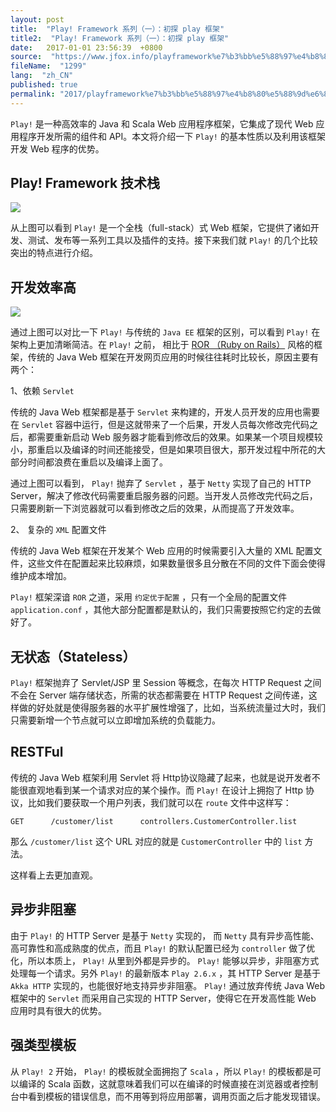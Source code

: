 ```yaml
---
layout: post
title:  "Play! Framework 系列（一）：初探 play 框架"
title2:  "Play! Framework 系列（一）：初探 play 框架"
date:   2017-01-01 23:56:39  +0800
source:  "https://www.jfox.info/playframework%e7%b3%bb%e5%88%97%e4%b8%80%e5%88%9d%e6%8e%a2play%e6%a1%86%e6%9e%b6.html"
fileName:  "1299"
lang:  "zh_CN"
published: true
permalink: "2017/playframework%e7%b3%bb%e5%88%97%e4%b8%80%e5%88%9d%e6%8e%a2play%e6%a1%86%e6%9e%b6.html"
---
```


`Play!` 是一种高效率的 Java 和 Scala Web 应用程序框架，它集成了现代 Web 应用程序开发所需的组件和 API。本文将介绍一下 `Play!` 的基本性质以及利用该框架开发 Web 程序的优势。 

## Play! Framework 技术栈

![](a05a57c.png)

 从上图可以看到 `Play!` 是一个全栈（full-stack）式 Web 框架，它提供了诸如开发、测试、发布等一系列工具以及插件的支持。接下来我们就 `Play!` 的几个比较突出的特点进行介绍。 

## 开发效率高

![](d37a234.png)

 通过上图可以对比一下 `Play!` 与传统的 `Java EE` 框架的区别，可以看到 `Play!` 在架构上更加清晰简洁。在 `Play!` 之前， 相比于 [ROR （Ruby on Rails）](https://www.jfox.info/go.php?url=https://en.wikipedia.org/wiki/Ruby_on_Rails) 风格的框架，传统的 Java Web 框架在开发网页应用的时候往往耗时比较长，原因主要有两个： 

 1、依赖 `Servlet`

 传统的 Java Web 框架都是基于 `Servlet` 来构建的，开发人员开发的应用也需要在 `Servlet` 容器中运行，但是这就带来了一个后果，开发人员每次修改完代码之后，都需要重新启动 Web 服务器才能看到修改后的效果。如果某一个项目规模较小，那重启以及编译的时间还能接受，但是如果项目很大，那开发过程中所花的大部分时间都浪费在重启以及编译上面了。 

 通过上图可以看到， `Play!` 抛弃了 `Servlet` ，基于 `Netty` 实现了自己的 HTTP Server，解决了修改代码需要重启服务器的问题。当开发人员修改完代码之后，只需要刷新一下浏览器就可以看到修改之后的效果，从而提高了开发效率。 

 2、 复杂的 `XML` 配置文件 

传统的 Java Web 框架在开发某个 Web 应用的时候需要引入大量的 XML 配置文件，这些文件在配置起来比较麻烦，如果数量很多且分散在不同的文件下面会使得维护成本增加。

`Play!` 框架深谙 `ROR` 之道，采用 `约定优于配置` ，只有一个全局的配置文件 `application.conf` ，其他大部分配置都是默认的，我们只需要按照它约定的去做好了。 

## 无状态（Stateless）

`Play!` 框架抛弃了 Servlet/JSP 里 Session 等概念，在每次 HTTP Request 之间不会在 Server 端存储状态，所需的状态都需要在 HTTP Request 之间传递，这样做的好处就是使得服务器的水平扩展性增强了，比如，当系统流量过大时，我们只需要新增一个节点就可以立即增加系统的负载能力。 

## RESTFul

 传统的 Java Web 框架利用 Servlet 将 Http协议隐藏了起来，也就是说开发者不能很直观地看到某一个请求对应的某个操作。而 `Play!` 在设计上拥抱了 Http 协议，比如我们要获取一个用户列表，我们就可以在 `route` 文件中这样写： 

    GET      /customer/list      controllers.CustomerController.list

 那么 `/customer/list` 这个 URL 对应的就是 `CustomerController` 中的 `list` 方法。 

这样看上去更加直观。

## 异步非阻塞

 由于 `Play!` 的 HTTP Server 是基于 `Netty` 实现的， 而 `Netty` 具有异步高性能、高可靠性和高成熟度的优点，而且 `Play!` 的默认配置已经为 `controller` 做了优化，所以本质上， `Play!` 从里到外都是异步的。 `Play!` 能够以异步，非阻塞方式处理每一个请求。另外 `Play!` 的最新版本 `Play 2.6.x` ，其 HTTP Server 是基于 `Akka HTTP` 实现的，也能很好地支持异步非阻塞。 `Play!` 通过放弃传统 Java Web 框架中的 `Servlet` 而采用自己实现的 HTTP Server，使得它在开发高性能 Web 应用时具有很大的优势。 

## 强类型模板

 从 `Play! 2` 开始， `Play!` 的模板就全面拥抱了 `Scala` ，所以 `Play!` 的模板都是可以编译的 Scala 函数，这就意味着我们可以在编译的时候直接在浏览器或者控制台中看到模板的错误信息，而不用等到将应用部署，调用页面之后才能发现错误。
